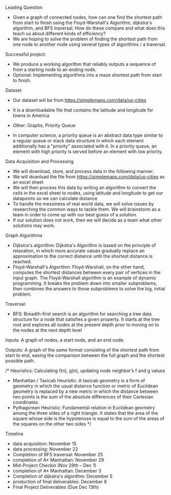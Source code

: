 Leading Question 

- Given a graph of connected nodes, how can one find the shortest path from start to finish 
using the Floyd-Warshall's Algorithm, dijkstra's algorithm, and BFS traversal. How do these compare and 
what does this teach us about different kinds of efficiency?
- We are hoping to solve the problem of finding the shortest path from one node to another 
node using several types of algorithms / a traversal.


Successful project: 
- We produce a working algorithm that reliably outputs a sequence of from a starting node to an ending node. 
- Optional: Implementing algorithms into a maze shortest path from start to finish.


Dataset
- Our dataset will be from https://simplemaps.com/data/us-cities
- It is a downloadable file that contains the latitude and longitude for towns in America

- Other: Graphs, Priority Queue
- In computer science, a priority queue is an abstract data type similar to a regular queue 
or stack data structure in which each element additionally has a "priority" associated with it. 
In a priority queue, an element with high priority is served before an element with low priority.


Data Acquisition and Processing
- We will download, store, and process data in the following manner: 
- We will doanload the file from https://simplemaps.com/data/us-cities as an excel sheet
- We will then process this data by writing an algorithm to convert the cells in the excel sheet
to nodes, using latitude and longitude to get our datapoints so we can calculate distance
- To handle the messiness of real world data, we will solve issues by researching the common ways 
to tackle them. We will brainstorm as a team in order to come up with our best guess of a solution. 
- If our solution does not work, then we will decide as a team what other solutions may work.


Graph Algorithms 
- Dijkstra's algorithm: Dijkstra's Algorithm is based on the principle of relaxation, in which more accurate
values gradually replace an approximation to the correct distance until the shortest distance is reached.
- Floyd-Warshall's Algorithm: Floyd-Warshall, on the other hand, computes the shortest distances between
every pair of vertices in the input graph. The Floyd-Warshall algorithm is an example of dynamic programming.
It breaks the problem down into smaller subproblems, then combines the answers to those subproblems to solve
the big, initial problem.


Traversal: 
- BFS: Breadth-first search is an algorithm for searching a tree data structure for a node that satisfies 
a given property. It starts at the tree root and explores all nodes at the present depth prior to moving 
on to the nodes at the next depth level
 

Inputs: A graph of nodes, a start node, and an end node.


Outputs: A graph of the same format consisting of the shortest path from start to end, easing the comparison
between the full graph and the shortest possible path.

/*
Heuristics: Calculating f(n), g(n), updating node neighbor’s f and g values
- Manhattan / Taxicab Heuristic: A taxicab geometry is a form of geometry in which the usual distance function
or metric of Euclidean geometry is replaced by a new metric in which the distance between two points is the 
sum of the absolute differences of their Cartesian coordinates.
- Pythagorean Heuristic: Fundamental relation in Euclidean geometry among the three sides of a right triangle. 
It states that the area of the square whose side is the hypotenuse is equal to the sum of the areas of the 
squares on the other two sides
*/


Timeline
- data acquisition: November 15
- data processing: November 22
- Completion of BFS traversal: November 25
- completion of A* Manhattan: November 29
- Mid-Project Checkin (Nov 29th – Dec 1)
- completion of A* Manhattan: December 3
- Completion of dijkstra's algorithm: December 5
- production of final deliverables: December 8
- Final Project Deliverables (Due Dec 13th)
